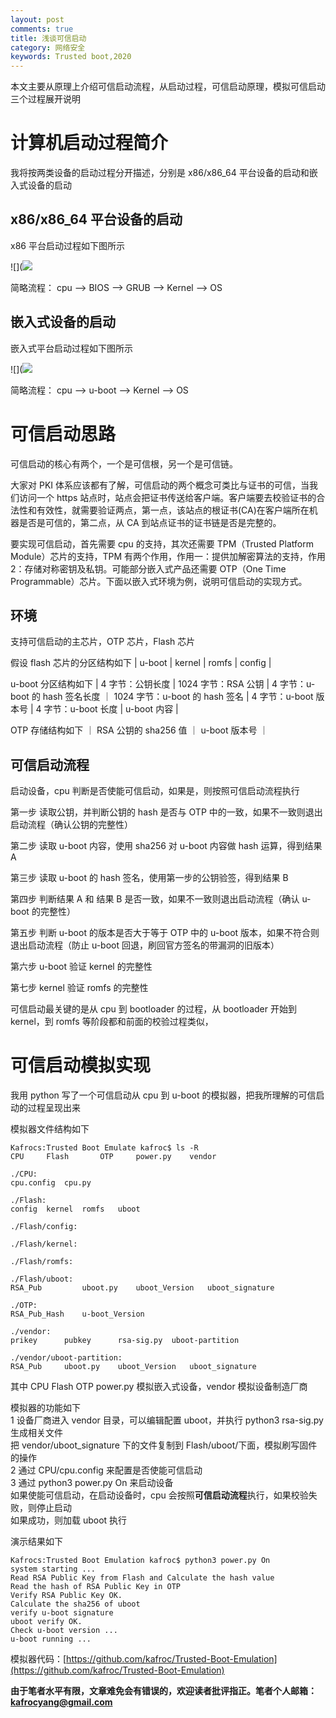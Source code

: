 ```yaml
---
layout: post
comments: true
title: 浅谈可信启动
category: 网络安全
keywords: Trusted boot,2020
---
```


本文主要从原理上介绍可信启动流程，从启动过程，可信启动原理，模拟可信启动三个过程展开说明

# 计算机启动过程简介

我将按两类设备的启动过程分开描述，分别是 x86/x86_64 平台设备的启动和嵌入式设备的启动

## x86/x86_64 平台设备的启动

x86 平台启动过程如下图所示

![](![](http://kafroc.github.io/assets/img/2020-05-17-01.png)

简略流程： cpu --> BIOS --> GRUB --> Kernel --> OS

## 嵌入式设备的启动

嵌入式平台启动过程如下图所示

![](![](http://kafroc.github.io/assets/img/2020-05-17-02.png)

简略流程： cpu --> u-boot --> Kernel --> OS

# 可信启动思路

可信启动的核心有两个，一个是可信根，另一个是可信链。

大家对 PKI 体系应该都有了解，可信启动的两个概念可类比与证书的可信，当我们访问一个 https 站点时，站点会把证书传送给客户端。客户端要去校验证书的合法性和有效性，就需要验证两点，第一点，该站点的根证书(CA)在客户端所在机器是否是可信的，第二点，从 CA 到站点证书的证书链是否是完整的。

要实现可信启动，首先需要 cpu 的支持，其次还需要 TPM（Trusted Platform Module）芯片的支持，TPM 有两个作用，作用一：提供加解密算法的支持，作用 2：存储对称密钥及私钥。可能部分嵌入式产品还需要 OTP（One Time Programmable）芯片。下面以嵌入式环境为例，说明可信启动的实现方式。

## 环境

支持可信启动的主芯片，OTP 芯片，Flash 芯片

假设 flash 芯片的分区结构如下
| u-boot | kernel | romfs | config |

u-boot 分区结构如下
| 4 字节：公钥长度 | 1024 字节：RSA 公钥 | 4 字节：u-boot 的 hash 签名长度 ｜ 1024 字节：u-boot 的 hash 签名 | 4 字节：u-boot 版本号 | 4 字节：u-boot 长度 | u-boot 内容 |

OTP 存储结构如下
｜ RSA 公钥的 sha256 值 ｜ u-boot 版本号 ｜

## 可信启动流程

启动设备，cpu 判断是否使能可信启动，如果是，则按照可信启动流程执行

第一步 读取公钥，并判断公钥的 hash 是否与 OTP 中的一致，如果不一致则退出启动流程（确认公钥的完整性）

第二步 读取 u-boot 内容，使用 sha256 对 u-boot 内容做 hash 运算，得到结果 A

第三步 读取 u-boot 的 hash 签名，使用第一步的公钥验签，得到结果 B

第四步 判断结果 A 和 结果 B 是否一致，如果不一致则退出启动流程（确认 u-boot 的完整性）

第五步 判断 u-boot 的版本是否大于等于 OTP 中的 u-boot 版本，如果不符合则退出启动流程（防止 u-boot 回退，刷回官方签名的带漏洞的旧版本）

第六步 u-boot 验证 kernel 的完整性

第七步 kernel 验证 romfs 的完整性

可信启动最关键的是从 cpu 到 bootloader 的过程，从 bootloader 开始到 kernel，到 romfs 等阶段都和前面的校验过程类似，

# 可信启动模拟实现

我用 python 写了一个可信启动从 cpu 到 u-boot 的模拟器，把我所理解的可信启动的过程呈现出来

模拟器文件结构如下

```
Kafrocs:Trusted Boot Emulate kafroc$ ls -R
CPU		Flash		OTP		power.py	vendor

./CPU:
cpu.config	cpu.py

./Flash:
config	kernel	romfs	uboot

./Flash/config:

./Flash/kernel:

./Flash/romfs:

./Flash/uboot:
RSA_Pub			uboot.py	uboot_Version	uboot_signature

./OTP:
RSA_Pub_Hash	u-boot_Version

./vendor:
prikey		pubkey		rsa-sig.py	uboot-partition

./vendor/uboot-partition:
RSA_Pub		uboot.py	uboot_Version	uboot_signature
```

其中 CPU Flash OTP power.py 模拟嵌入式设备，vendor 模拟设备制造厂商

模拟器的功能如下<br>
1 设备厂商进入 vendor 目录，可以编辑配置 uboot，并执行 python3 rsa-sig.py 生成相关文件<br>
把 vendor/uboot_signature 下的文件复制到 Flash/uboot/下面，模拟刷写固件的操作<br>
2 通过 CPU/cpu.config 来配置是否使能可信启动<br>
3 通过 python3 power.py On 来启动设备<br>
如果使能可信启动，在启动设备时，cpu 会按照**可信启动流程**执行，如果校验失败，则停止启动<br>
如果成功，则加载 uboot 执行

演示结果如下

```
Kafrocs:Trusted Boot Emulation kafroc$ python3 power.py On
system starting ...
Read RSA Public Key from Flash and Calculate the hash value
Read the hash of RSA Public Key in OTP
Verify RSA Public Key OK.
Calculate the sha256 of uboot
verify u-boot signature
uboot verify OK.
Check u-boot version ...
u-boot running ...
```

模拟器代码：[https://github.com/kafroc/Trusted-Boot-Emulation](https://github.com/kafroc/Trusted-Boot-Emulation)

**由于笔者水平有限，文章难免会有错误的，欢迎读者批评指正。笔者个人邮箱：kafrocyang@gmail.com**
